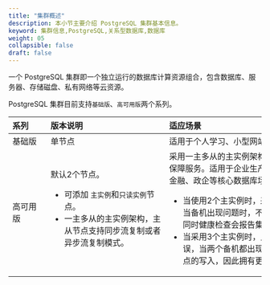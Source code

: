 ```yaml
---
title: "集群概述"
description: 本小节主要介绍 PostgreSQL 集群基本信息。 
keyword: 集群信息,PostgreSQL,关系型数据库,数据库
weight: 05
collapsible: false
draft: false
---
```



一个 PostgreSQL 集群即一个独立运行的数据库计算资源组合，包含数据库、服务器、存储磁盘、私有网络等云资源。

PostgreSQL 集群目前支持`基础版`、`高可用版`两个系列。

| <span style="display:inline-block;width:60px">系列</span> | <span style="display:inline-block;width:220px">版本说明</span> | <span style="display:inline-block;width:340px">适应场景</span> |
| :-------------------------------------------------------- | :----------------------------------------------------------- | :----------------------------------------------------------- |
| 基础版                                                    | 单节点                                                       | 适用于个人学习、小型网站、开发测试等场景。                   |
| 高可用版                                                  | 默认2个节点。<ul><li>可添加 `主实例`和`只读实例`节点。</li><li>一主多从的主实例架构，主从节点支持同步流复制或者异步流复制模式。</li></ul> | 采用一主多从的主实例架构，提供数据库高可用保障服务。适用于企业生产环境，电商、游戏、金融、政企等核心数据库场景。<ul><li>当使用2个主实例时，采用半同步模式，即当备机出现问题时，不会影响主机的业务，同时健康检查会报告集群出现错误。</li><li>当采用3个主实例时，只允许1个备机出现错误，当两个备机都出现故障时，将影响主节点的写入，因此拥有更高的安全性。</li></ul> |
